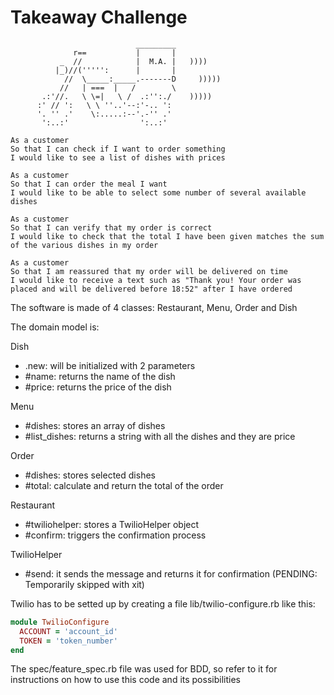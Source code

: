 Takeaway Challenge
==================
```
                            _________
              r==           |       |
           _  //            |  M.A. |   ))))
          |_)//(''''':      |       |
            //  \_____:_____.-------D     )))))
           //   | ===  |   /        \
       .:'//.   \ \=|   \ /  .:'':./    )))))
      :' // ':   \ \ ''..'--:'-.. ':
      '. '' .'    \:.....:--'.-'' .'
       ':..:'                ':..:'

 ```


```
As a customer
So that I can check if I want to order something
I would like to see a list of dishes with prices

As a customer
So that I can order the meal I want
I would like to be able to select some number of several available dishes

As a customer
So that I can verify that my order is correct
I would like to check that the total I have been given matches the sum of the various dishes in my order

As a customer
So that I am reassured that my order will be delivered on time
I would like to receive a text such as "Thank you! Your order was placed and will be delivered before 18:52" after I have ordered
```

The software is made of 4 classes: Restaurant, Menu, Order and Dish

The domain model is:

Dish  
- .new: will be initialized with 2 parameters
- #name: returns the name of the dish
- #price: returns the price of the dish

Menu
- #dishes: stores an array of dishes
- #list_dishes: returns a string with all the dishes and they are price

Order
- #dishes: stores selected dishes
- #total: calculate and return the total of the order

Restaurant
- #twiliohelper: stores a TwilioHelper object
- #confirm: triggers the confirmation process

TwilioHelper
- #send: it sends the message and returns it for confirmation (PENDING: Temporarily skipped with xit)

Twilio has to be setted up by creating a file lib/twilio-configure.rb like this:
```ruby
module TwilioConfigure
  ACCOUNT = 'account_id'
  TOKEN = 'token_number'
end
```

The spec/feature_spec.rb file was used for BDD, so refer to it for instructions on how to use this code and its possibilities

